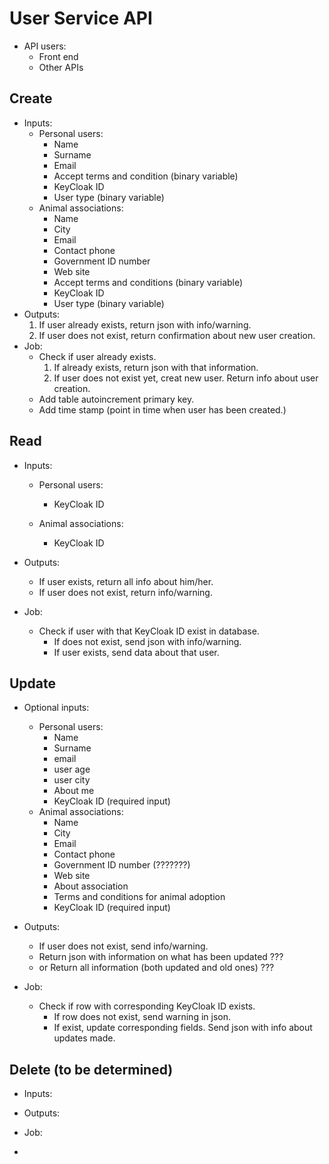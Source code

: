 # User Service API

- API users:
    - Front end
    - Other APIs

## Create 

- Inputs:
    - Personal users:
        - Name
        - Surname
        - Email
        - Accept terms and condition (binary variable)
        - KeyCloak ID
        - User type (binary variable)
    - Animal associations:
        - Name
        - City
        - Email
        - Contact phone
        - Government ID number
        - Web site
        - Accept terms and conditions (binary variable)
        - KeyCloak ID
        - User type (binary variable)
- Outputs:
    1. If user already exists, return json with info/warning.
    2. If user does not exist, return confirmation about new user creation.
- Job:
    - Check if user already exists.
        1. If already exists, return json with that information.
        2. If user does not exist yet, creat new user. Return info about user creation.
    - Add table autoincrement primary key.
    - Add time stamp (point in time when user has been created.)

## Read 

- Inputs:
    - Personal users:
        - KeyCloak ID
        
    - Animal associations:
        - KeyCloak ID

- Outputs:
    - If user exists, return all info about him/her.
    - If user does not exist, return info/warning.
- Job:
    - Check if user with that KeyCloak ID exist in database.
        - If does not exist, send json with info/warning.
        - If user exists, send data about that user.

## Update 

- Optional inputs:
    - Personal users:
        - Name
        - Surname
        - email
        - user age
        - user city
        - About me
        - KeyCloak ID (required input)
    - Animal associations:
        - Name
        - City
        - Email
        - Contact phone
        - Government ID number (???????)
        - Web site
        - About association
        - Terms and conditions for animal adoption
        - KeyCloak ID (required input)
        
- Outputs:
    - If user does not exist, send info/warning.
    - Return json with information on what has been updated ???
    - or Return all information (both updated and old ones) ???
- Job:
    - Check if row with corresponding KeyCloak ID exists.
        - If row does not exist, send warning in json.
        - If exist, update corresponding fields. Send json with info about updates made.

## Delete (to be determined)

- Inputs:
- Outputs:
- Job:


-


